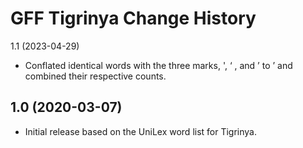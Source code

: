 GFF Tigrinya Change History
====================

1.1 (2023-04-29)
* Conflated identical words with the three marks, ', ‘ , and ’  to ’ and combined their respective counts.

1.0 (2020-03-07)
----------------
* Initial release based on the UniLex word list for Tigrinya.
